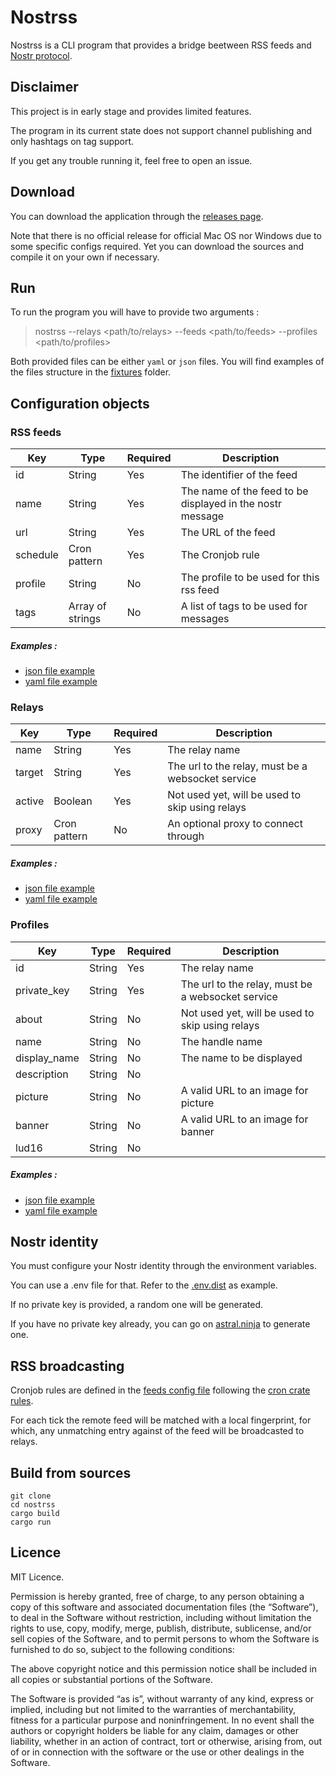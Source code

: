 # Nostrss
Nostrss is a CLI program that provides a bridge beetween RSS feeds and [Nostr protocol](https://nostr.com/).


## Disclaimer 

This project is in early stage and provides limited features. 

The program in its current state does not support channel publishing and only hashtags on tag support.

If you get any trouble running it, feel free to open an issue.

## Download

You can download the application through the [releases page](https://github.com/Asone/nostrss/releases).

Note that there is no official release for official Mac OS nor Windows due to some specific configs required. Yet you can
download the sources and compile it on your own if necessary.

## Run 

To run the program you will have to provide two arguments : 

> nostrss --relays <path/to/relays> --feeds <path/to/feeds> --profiles <path/to/profiles>

Both provided files can be either `yaml` or `json` files. 
You will find examples of the files structure in the [fixtures](./src/fixtures/) folder.

## Configuration objects
### RSS feeds

| Key       | Type          | Required | Description
|-----------|---------------|----------|------------------------------------------------------------|
| id        | String        | Yes      | The identifier of the feed                                 |
| name      | String        | Yes      | The name of the feed to be displayed in the nostr message  |
| url       | String        | Yes      | The URL of the feed                                        |
| schedule  | Cron pattern  | Yes      | The Cronjob rule                                           |
| profile   | String        | No       | The profile to be used for this rss feed                   |
| tags   | Array of strings        | No       | A list of tags to be used for messages                   |

##### Examples : 
- [json file example](./src/fixtures/rss.json)       
- [yaml file example](./src/fixtures/rss.yaml)
### Relays

| Key       | Type          | Required | Description
|-----------|---------------|----------|------------------------------------------------------------|
| name      | String        | Yes      | The relay name                                             |
| target    | String        | Yes      | The url to the relay, must be a websocket service          |
| active    | Boolean        | Yes      | Not used yet, will be used to skip using relays            |
| proxy     | Cron pattern  | No       | An optional proxy to connect through                       |

##### Examples : 
- [json file example](./src/fixtures/relays.json)       
- [yaml file example](./src/fixtures/relays.yaml)

### Profiles

| Key           | Type          | Required | Description                                                |
|---------------|---------------|----------|------------------------------------------------------------|
| id            | String        | Yes      | The relay name                                             |
| private_key   | String        | Yes      | The url to the relay, must be a websocket service          |
| about         | String        | No       | Not used yet, will be used to skip using relays            |
| name          | String        | No       | The handle name                                            |
| display_name  | String        | No       | The name to be displayed                                   |
| description   | String        | No       |                                                            |
| picture       | String        | No       | A valid URL to an image for picture                        |
| banner        | String        | No       | A valid URL to an image for banner                         |
| lud16         | String        | No       |                                                            |

##### Examples : 
- [json file example](./src/fixtures/profiles.json)       
- [yaml file example](./src/fixtures/profiles.yaml)

## Nostr identity

You must configure your Nostr identity through the environment variables. 

You can use a .env file for that. Refer to  the [.env.dist](./.env.dist) as example.

If no private key is provided, a random one will be generated. 

If you have no private key already, you can go on [astral.ninja](https://astral.ninja/) to generate one. 

## RSS broadcasting 

Cronjob rules are defined in the [feeds config file](./src/fixtures/rss.json) following the [cron crate rules](https://crates.io/crates/cron).

For each tick the remote feed will be matched with a local fingerprint, for which, any unmatching entry against of the feed will be broadcasted to relays. 


## Build from sources

````
git clone 
cd nostrss
cargo build
cargo run
````

##  Licence

MIT Licence.

Permission is hereby granted, free of charge, to any person obtaining a copy of this software and associated documentation files (the “Software”), to deal in the Software without restriction, including without limitation the rights to use, copy, modify, merge, publish, distribute, sublicense, and/or sell copies of the Software, and to permit persons to whom the Software is furnished to do so, subject to the following conditions:

The above copyright notice and this permission notice shall be included in all copies or substantial portions of the Software.

The Software is provided “as is”, without warranty of any kind, express or implied, including but not limited to the warranties of merchantability, fitness for a particular purpose and noninfringement. In no event shall the authors or copyright holders be liable for any claim, damages or other liability, whether in an action of contract, tort or otherwise, arising from, out of or in connection with the software or the use or other dealings in the Software.
